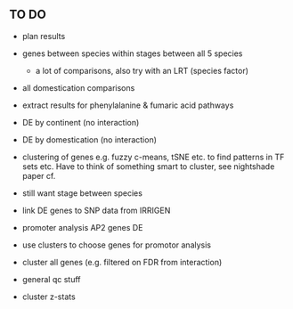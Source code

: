 
## TO DO

- plan results
- genes between species within stages between all 5 species
     - a lot of comparisons, also try with an LRT (species factor)
- all domestication comparisons
- extract results for phenylalanine & fumaric acid pathways
- DE by continent (no interaction)
- DE by domestication (no interaction)
- clustering of genes e.g. fuzzy c-means, tSNE etc. to find patterns in TF sets etc. Have to think of something smart to cluster, see nightshade paper cf.
- still want stage between species

- link DE genes to SNP data from IRRIGEN
- promoter analysis AP2 genes DE
- use clusters to choose genes for promotor analysis

- cluster all genes (e.g. filtered on FDR from interaction)
- general qc stuff
- cluster z-stats
